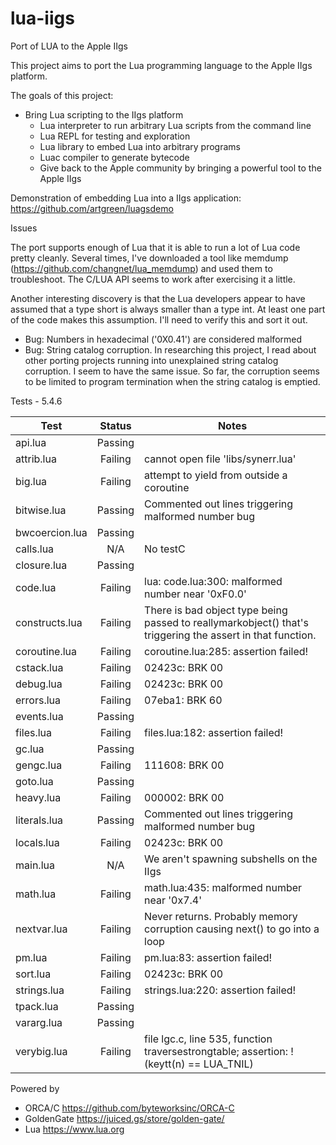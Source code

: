 # lua-iigs
Port of LUA to the Apple IIgs

This project aims to port the Lua programming language to the Apple IIgs platform. 

The goals of this project:
- Bring Lua scripting to the IIgs platform
    - Lua interpreter to run arbitrary Lua scripts from the command line
    - Lua REPL for testing and exploration
    - Lua library to embed Lua into arbitrary programs
    - Luac compiler to generate bytecode
    - Give back to the Apple community by bringing a powerful tool to the Apple IIgs

Demonstration of embedding Lua into a IIgs application: https://github.com/artgreen/luagsdemo

Issues

The port supports enough of Lua that it is able to run a lot of Lua code pretty cleanly. Several times, I've downloaded a tool like memdump (https://github.com/changnet/lua_memdump) and used them to troubleshoot.  The C/LUA API seems to work after exercising it a little.

Another interesting discovery is that the Lua developers appear to have assumed that a type short is always smaller than a type int.
At least one part of the code makes this assumption. I'll need to verify this and sort it out.
- Bug: Numbers in hexadecimal ('0X0.41') are considered malformed
- Bug: String catalog corruption.  In researching this project, I read about other porting projects running into unexplained string catalog corruption. I seem to have the same issue.  So far, the corruption seems to be limited to program termination when the string catalog is emptied.

Tests - 5.4.6

| Test           | Status  | Notes                                                                                                      |
|----------------|:-------:|------------------------------------------------------------------------------------------------------------|
| api.lua        | Passing |                                                                                                            |
| attrib.lua     | Failing | cannot open file 'libs/synerr.lua'                                                                         |
| big.lua        | Failing | attempt to yield from outside a coroutine                                                                  |
| bitwise.lua    | Passing | Commented out lines triggering malformed number bug                                                        |
| bwcoercion.lua | Passing |                                                                                                            |
| calls.lua      |   N/A   | No testC                                                                                                   |
| closure.lua    | Passing |                                                                                                            |
| code.lua       | Failing | lua: code.lua:300: malformed number near '0xF0.0'                                                          |
| constructs.lua | Failing | There is bad object type being passed to reallymarkobject() that's triggering the assert in that function. |
| coroutine.lua  | Failing | coroutine.lua:285: assertion failed!                                                                       |
| cstack.lua     | Failing | 02423c: BRK 00                                                                                             |
| debug.lua      | Failing | 02423c: BRK 00                                                                                             |
| errors.lua     | Failing | 07eba1: BRK 60                                                                                             |
| events.lua     | Passing |                                                                                                            |
| files.lua      | Failing | files.lua:182: assertion failed!                                                                           |
| gc.lua         | Passing |                                                                                                            |
| gengc.lua      | Failing | 111608: BRK 00                                                                                             |
| goto.lua       | Passing |                                                                                                            |
| heavy.lua      | Failing | 000002: BRK 00                                                                                             |
| literals.lua   | Passing | Commented out lines triggering malformed number bug                                                        |
| locals.lua     | Failing | 02423c: BRK 00                                                                                             |
| main.lua       |   N/A   | We aren't spawning subshells on the IIgs                                                                   |
| math.lua       | Failing | math.lua:435: malformed number near '0x7.4'                                                                |
| nextvar.lua    | Failing | Never returns. Probably memory corruption causing next() to go into a loop                                 |
| pm.lua         | Failing | pm.lua:83: assertion failed!                                                                               |
| sort.lua       | Failing | 02423c: BRK 00                                                                                             |
| strings.lua    | Failing | strings.lua:220: assertion failed!                                                                         |
| tpack.lua      | Passing |                                                                                                            |
| vararg.lua     | Passing |                                                                                                            |
| verybig.lua    | Failing | file lgc.c, line 535, function traversestrongtable; assertion: !(keytt(n) == LUA_TNIL)                     |


Powered by
- ORCA/C https://github.com/byteworksinc/ORCA-C
- GoldenGate https://juiced.gs/store/golden-gate/
- Lua https://www.lua.org
